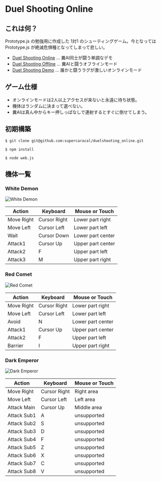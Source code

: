 # Duel Shooting Online

## これは何？

Prototype.js の勉強用に作成した 1対1 のシューティングゲーム。今となっては Prototype.js が絶滅危惧種となってしまって悲しい。

* [Duel Shooting Online](http://duelshooting-online.herokuapp.com/) ... 糞AI同士が闘う単調なデモ
* [Duel Shooting Offline](http://duel-shooting.herokuapp.com/) ... 糞AIと闘うオフラインモード
* [Duel Shooting Demo](https://developer.mozilla.org/ja/demos/detail/duel-shooting/launch) ... 誰かと闘うラグが激しいオンラインモード

## ゲーム仕様

* オンラインモードは2人以上アクセスが来ないと永遠に待ち状態。
* 機体はランダムに決まって選べない。
* 糞AIは真ん中からキー押しっぱなしで連射するとすぐに倒せてしまう。

## 初期構築

```
$ git clone git@github.com:supercaracal/duelshooting_online.git
```

```
$ npm install
```

```
$ node web.js
```

## 機体一覧

### White Demon

![White Demon](https://github.com/supercaracal/duelshooting_online/raw/master/img/white-demon.gif)

| Action     | Keyboard     | Mouse or Touch    |
|------------|--------------|-------------------|
| Move Right | Cursor Right | Lower part right  |
| Move Left  | Cursor Left  | Lower part left   |
| Wait       | Cursor Down  | Lower part center |
| Attack1    | Cursor Up    | Upper part center |
| Attack2    | F            | Upper part left   |
| Attack3    | M            | Upper part right  |

### Red Comet

![Red Comet](https://github.com/supercaracal/duelshooting_online/raw/master/img/red-comet.gif)

| Action     | Keyboard     | Mouse or Touch    |
|------------|--------------|-------------------|
| Move Right | Cursor Right | Lower part right  |
| Move Left  | Cursor Left  | Lower part left   |
| Avoid      | N            | Lower part center |
| Attack1    | Cursor Up    | Upper part center |
| Attack2    | F            | Upper part left   |
| Barrier    | I            | Upper part right  |

### Dark Emperor

![Dark Emperor](https://github.com/supercaracal/duelshooting_online/raw/master/img/dark-emperor.gif)

| Action      | Keyboard     | Mouse or Touch    |
|-------------|--------------|-------------------|
| Move Right  | Cursor Right | Right area        |
| Move Left   | Cursor Left  | Left area         |
| Attack Main | Cursor Up    | Middle area       |
| Attack Sub1 | A            | unsupported       |
| Attack Sub2 | S            | unsupported       |
| Attack Sub3 | D            | unsupported       |
| Attack Sub4 | F            | unsupported       |
| Attack Sub5 | Z            | unsupported       |
| Attack Sub6 | X            | unsupported       |
| Attack Sub7 | C            | unsupported       |
| Attack Sub8 | V            | unsupported       |
